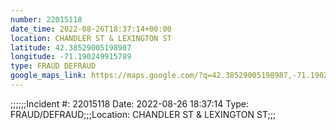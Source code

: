 ```yaml
---
number: 22015118
date_time: 2022-08-26T18:37:14+00:00
location: CHANDLER ST & LEXINGTON ST
latitude: 42.38529005198987
longitude: -71.190249915789
type: FRAUD DEFRAUD
google_maps_link: https://maps.google.com/?q=42.38529005198987,-71.190249915789
---
```


;;;;;;Incident #: 22015118   Date: 2022-08-26 18:37:14   Type: FRAUD/DEFRAUD;;;Location: CHANDLER ST & LEXINGTON ST;;;
